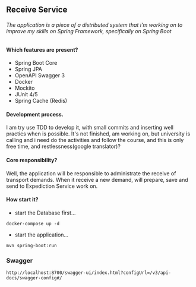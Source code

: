 
## Receive Service
###### The application is a piece of a distributed system that i'm working on to improve my skills on Spring Framework, specifically on Spring Boot

#### Which features are present?
* Spring Boot Core
* Spring JPA
* OpenAPI Swagger 3
* Docker
* Mockito
* JUnit 4/5
* Spring Cache (Redis)

#### Development process.
I am try use TDD to develop it, with small commits and inserting well practics when is possible.
It's not finished, am working on, but university is calling and i need do the activities and follow the course, and this is only free time, and restlessness(google translator)?
#### Core responsibility?

Well, the application will be responsible to administrate the receive of transport demands. When it receive a new demand, will prepare, save and send to Expediction Service work on.

#### How start it?
* start the Database first...
```
docker-compose up -d
```
* start the application...
```
mvn spring-boot:run
```

### Swagger 
```
http://localhost:8700/swagger-ui/index.html?configUrl=/v3/api-docs/swagger-config#/
```